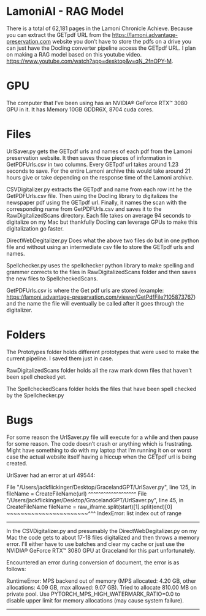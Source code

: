 # LamoniAI - RAG Model

There is a total of 62,181 pages in the Lamoni Chronicle Achieve. Because you can extract the GETpdf URL from the https://lamoni.advantage-preservation.com website you don’t have to store the pdfs on a drive you can just have the Docling converter pipeline access the GETpdf URL. I plan on making a RAG model based on this youtube video. https://www.youtube.com/watch?app=desktop&v=qN_2fnOPY-M. 

# GPU
The computer that I’ve been using has an NVIDIA® GeForce RTX™ 3080 GPU in it. 
It has Memory 10GB GDDR6X, 8704 cuda cores. 

# Files
UrlSaver.py gets the GETpdf urls and names of each pdf from the Lamoni preservation website. It then saves those pieces of information in GetPDFUrls.csv in two columns. Every GETpdf url takes around 1.23 seconds to save. For the entire Lamoni archive this would take around 21 hours give or take depending on the response time of the Lamoni archive. 

CSVDigitalizer.py extracts the GETpdf and name from each row int he the GetPDFUrls.csv file. Then using the Docling library to digitalizes the newspaper pdf using the GETpdf url. Finally, it names the scan with the corresponding name from GetPDFUrls.csv and saves it to the RawDigitalizedScans directory. Each file takes on average 94 seconds to digitalize on my Mac but thankfully Docling can leverage GPUs to make this digitalization go faster.

DirectWebDegitalizer.py Does what the above two files do but in one python file and without using an intermediate csv file to store the GETpdf urls and names.

Spellchecker.py uses the spellchecker python library to make spelling and grammer corrects to the files in RawDigitalizedScans folder and then saves the new files to SpellcheckedScans.

GetPDFUrls.csv is where the Get pdf urls are stored (example: https://lamoni.advantage-preservation.com/viewer/GetPdfFile?105873767) and the name the file will eventually be called after it goes through the digitalizer. 

# Folders
The Prototypes folder holds different prototypes that were used to make the current pipeline. I saved them just in case.

RawDigitalizedScans folder holds all the raw mark down files that haven't been spell checked yet.

The SpellcheckedScans folder holds the files that have been spell checked by the Spellchecker.py
      
# Bugs
For some reason the UrlSaver.py file will execute for a while and then pause for some reason. The code doesn’t crash or anything which is frustrating. Might have something to do with my laptop that I’m running it on or worst case the actual website itself having a hiccup when the GETpdf url is being created. 

UrlSaver had an error at url 49544: 

File "/Users/jackflickinger/Desktop/GracelandGPT/UrlSaver.py", line 125, in <module>
    fileName = CreateFileName(url)
               ^^^^^^^^^^^^^^^^^^^
  File "/Users/jackflickinger/Desktop/GracelandGPT/UrlSaver.py", line 45, in CreateFileName
    fileName = raw_iframe.split(start)[1].split(end)[0]
               ~~~~~~~~~~~~~~~~~~~~~~~^^^
IndexError: list index out of range

***************************************************************************************************

In the CSVDigitalizer.py and presumably the DirectWebDegitalizer.py on my Mac the code gets to about 17-18 files digitalized and then throws a memory error. I'll either have to use batches and clear my cache or just use the NVIDIA® GeForce RTX™ 3080 GPU at Graceland for this part unfortunately.

Encountered an error during conversion of document, the error is as follows:

RuntimeError: MPS backend out of memory (MPS allocated: 4.20 GB, other allocations: 4.09 GB, max allowed: 9.07 GB). Tried to allocate 810.00 MB on private pool. Use PYTORCH_MPS_HIGH_WATERMARK_RATIO=0.0 to disable upper limit for memory allocations (may cause system failure).

***************************************************************************************************